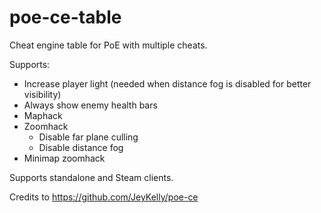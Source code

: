 # poe-ce-table
Cheat engine table for PoE with multiple cheats.

Supports:
* Increase player light (needed when distance fog is disabled for better visibility)
* Always show enemy health bars
* Maphack
* Zoomhack
   * Disable far plane culling
   * Disable distance fog
* Minimap zoomhack

Supports standalone and Steam clients.

Credits to https://github.com/JeyKelly/poe-ce
